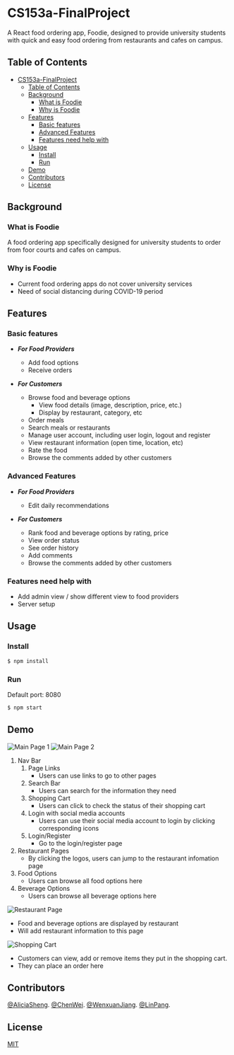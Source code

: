 # CS153a-FinalProject

A React food ordering app, Foodie, designed to provide university students with quick and easy food ordering from restaurants and cafes on campus.

## Table of Contents

- [CS153a-FinalProject](#cs153a-finalproject)
  - [Table of Contents](#table-of-contents)
  - [Background](#background)
    - [What is Foodie](#what-is-foodie)
    - [Why is Foodie](#why-is-foodie)
  - [Features](#features)
    - [Basic features](#basic-features)
    - [Advanced Features](#advanced-features)
    - [Features need help with](#features-need-help-with)
  - [Usage](#usage)
    - [Install](#install)
    - [Run](#run)
  - [Demo](#demo)
  - [Contributors](#contributors)
  - [License](#license)

## Background

### What is Foodie

A food ordering app specifically designed for university students to order from foor courts and cafes on campus.

### Why is Foodie

- Current food ordering apps do not cover university services
- Need of social distancing during COVID-19 period

## Features

### Basic features

- ***For Food Providers***

  - Add food options
  - Receive orders
  
- ***For Customers***

  - Browse food and beverage options
    - View food details (image, description, price, etc.)
    - Display by restaurant, category, etc
  - Order meals
  - Search meals or restaurants
  - Manage user account, including user login, logout and register
  - View restaurant information (open time, location, etc)
  - Rate the food
  - Browse the comments added by other customers

### Advanced Features 

- ***For Food Providers***

  - Edit daily recommendations
  
- ***For Customers***

  - Rank food and beverage options by rating, price
  - View order status
  - See order history
  - Add comments
  - Browse the comments added by other customers

### Features need help with

- Add admin view / show different view to food providers
- Server setup

## Usage

### Install

```sh
$ npm install
```

### Run

Default port: 8080

```sh
$ npm start
```

## Demo

![Main Page 1](https://github.com/Alicia-Sheng/CS153a-FinalProject/blob/master/media/screeshot/screenshot1.png)
![Main Page 2](https://github.com/Alicia-Sheng/CS153a-FinalProject/blob/master/media/screeshot/screenshot2.png)
1.  Nav Bar
    1.  Page Links
        * Users can use links to go to other pages
    2.  Search Bar
        * Users can search for the information they need
    3.  Shopping Cart
        * Users can click to check the status of their shopping cart
    4.  Login with social media accounts
        * Users can use their social media account to login by clicking corresponding icons
    5.  Login/Register
        * Go to the login/register page
2.  Restaurant Pages
    * By clicking the logos, users can jump to the restaurant infomation page
3.  Food Options
    * Users can browse all food options here
4.  Beverage Options
    * Users can browse all beverage options here

![Restaurant Page](https://github.com/Alicia-Sheng/CS153a-FinalProject/blob/master/media/screeshot/screenshot3.png)

  * Food and beverage options are displayed by restaurant
  * Will add restaurant information to this page

![Shopping Cart](https://github.com/Alicia-Sheng/CS153a-FinalProject/blob/master/media/screeshot/screenshot4.png)

  * Customers can view, add or remove items they put in the shopping cart.
  * They can place an order here

## Contributors

[@AliciaSheng](https://github.com/Alicia-Sheng).
[@ChenWei](https://github.com/MRSA-J).
[@WenxuanJiang](https://github.com/wenxuanjiang93).
[@LinPang](https://github.com/L-Pang).

## License

[MIT](LICENSE)
